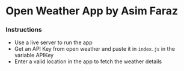 # Open Weather App by Asim Faraz

### Instructions

- Use a live server to run the app
- Get an API Key from open weather and paste it in `index.js` in the variable APIKey
- Enter a valid location in the app to fetch the weather details